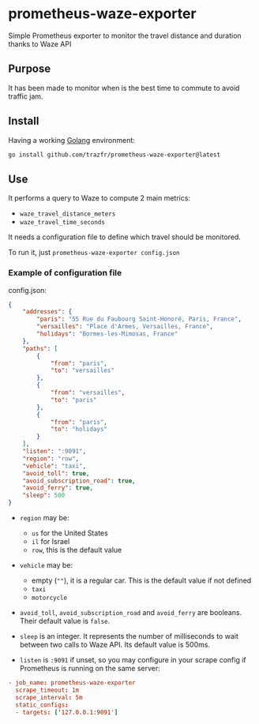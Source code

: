# prometheus-waze-exporter

Simple Prometheus exporter to monitor the travel distance and duration thanks to Waze API

## Purpose

It has been made to monitor when is the best time to commute to avoid traffic jam.

## Install

Having a working [Golang](https://golang.org/) environment:

```bash
go install github.com/trazfr/prometheus-waze-exporter@latest
```

## Use

It performs a query to Waze to compute 2 main metrics:

- `waze_travel_distance_meters`
- `waze_travel_time_seconds`

It needs a configuration file to define which travel should be monitored.

To run it, just `prometheus-waze-exporter config.json`

### Example of configuration file

config.json:

```json
{
    "addresses": {
        "paris": "55 Rue du Faubourg Saint-Honoré, Paris, France",
        "versailles": "Place d'Armes, Versailles, France",
        "holidays": "Bormes-les-Mimosas, France"
    },
    "paths": [
        {
            "from": "paris",
            "to": "versailles"
        },
        {
            "from": "versailles",
            "to": "paris"
        },
        {
            "from": "paris",
            "to": "holidays"
        }
    ],
    "listen": ":9091",
    "region": "row",
    "vehicle": "taxi",
    "avoid_toll": true,
    "avoid_subscription_road": true,
    "avoid_ferry": true,
    "sleep": 500
}
```

- `region` may be:
  - `us` for the United States
  - `il` for Israel
  - `row`, this is the default value

- `vehicle` may be:
  - empty (`""`), it is a regular car. This is the default value if not defined
  - `taxi`
  - `motorcycle`

- `avoid_toll`, `avoid_subscription_road` and `avoid_ferry` are booleans. Their default value is `false`.

- `sleep` is an integer. It represents the number of milliseconds to wait between two calls to Waze API. Its default value is 500ms.

- `listen` is `:9091` if unset, so you may configure in your scrape config if Prometheus is running on the same server:

```toml
- job_name: prometheus-waze-exporter
  scrape_timeout: 1m
  scrape_interval: 5m
  static_configs:
  - targets: ['127.0.0.1:9091']
```
